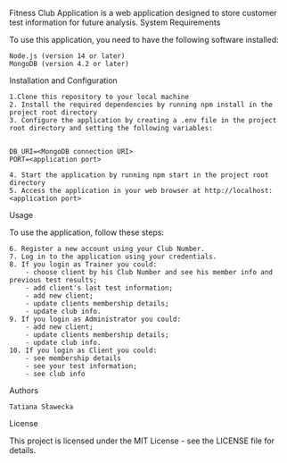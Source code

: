 Fitness Club Application is a web application designed to store customer test information for future analysis.
System Requirements

To use this application, you need to have the following software installed:

    Node.js (version 14 or later)
    MongoDB (version 4.2 or later)

Installation and Configuration

    1.Clone this repository to your local machine
    2. Install the required dependencies by running npm install in the project root directory
    3. Configure the application by creating a .env file in the project root directory and setting the following variables:


    DB_URI=<MongoDB connection URI>
    PORT=<application port>

    4. Start the application by running npm start in the project root directory
    5. Access the application in your web browser at http://localhost:<application port>

Usage

To use the application, follow these steps:

    6. Register a new account using your Club Number.
    7. Log in to the application using your credentials.
    8. If you login as Trainer you could:
        - choose client by his Club Number and see his member info and previous test results; 
        - add client's last test information; 
        - add new client;
        - update clients membership details;
        - update club info.
    9. If you login as Administrator you could:
        - add new client;
        - update clients membership details;
        - update club info.
    10. If you login as Client you could:
        - see membership details
        - see your test information;
        - see club info
        

Authors

    Tatiana Sławecka

License

This project is licensed under the MIT License - see the LICENSE file for details.
